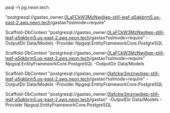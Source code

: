 psql -h pg.neon.tech

"postgresql://gastao_owner:0LaFCkW3MzNw@ep-still-leaf-a5qkbrm5.us-east-2.aws.neon.tech/gastao?sslmode=require"


Scaffold-DbContext "postgresql://gastao_owner:0LaFCkW3MzNw@ep-still-leaf-a5qkbrm5.us-east-2.aws.neon.tech/gastao?sslmode=require" -OutputDir Data/Models -Provider Npgsql.EntityFrameworkCore.PostgreSQL

Scaffold-DbContext "postgresql://gastao_owner:0LaFCkW3MzNw@ep-still-leaf-a5qkbrm5.us-east-2.aws.neon.tech/gastao?sslmode=require" Npgsql.EntityFrameworkCore.PostgreSQL -OutputDir Data/Models 

Scaffold-DbContext "postgresql://gastao_owner:0lafckw3mznw@ep-still-leaf-a5qkbrm5.us-east-2.aws.neon.tech/gastao?sslmode=require" -OutputDir Data/Models -Provider Npgsql.EntityFrameworkCore.PostgreSQL

Scaffold-DbContext "postgresql://gastao_owner:0lafckw3mznw@ep-still-leaf-a5qkbrm5.us-east-2.aws.neon.tech/gastao" -OutputDir Data/Models -Provider Npgsql.EntityFrameworkCore.PostgreSQL